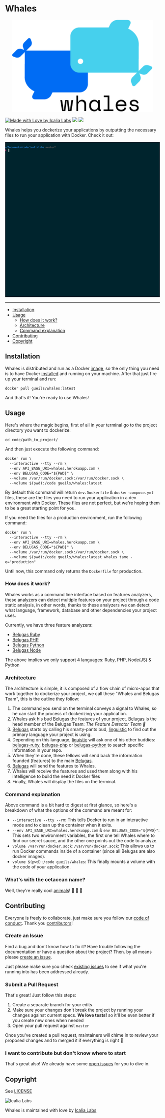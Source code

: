 # Whales

<p align="center">
  <img src="whales.png" height="300px" alt="whales logo"/>
</p>

[![Made with Love by Icalia Labs](https://img.shields.io/badge/With%20love%20by-Icalia%20Labs-ff3434.svg)](https://github.com/IcaliaLabs)
[![](https://images.microbadger.com/badges/version/gueils/whales.svg)](https://microbadger.com/images/gueils/whales "Get your own version badge on microbadger.com")
[![](https://images.microbadger.com/badges/image/gueils/whales.svg)](https://microbadger.com/images/gueils/whales "Get your own image badge on microbadger.com")

Whales helps you dockerize your applications by outputting the necessary files to run your application with Docker. Check it out:

<p align="center">
  <img src="demo.gif">
</p>

---

- [Installation](#installation)
- [Usage](#usage)
  - [How does it work?](#how-does-it-work)
  - [Architecture](#architecture)
  - [Command explanation](#command-explanation)
- [Contributing](#contributing)
- [Copyright](#copyright)

## Installation

Whales is distributed and run as a Docker [image](https://hub.docker.com/r/gueils/whales/), so the only thing you need is to have Docker [installed](https://docs.docker.com/engine/installation/) and running on your machine. After that just fire up your terminal and run:


```console
docker pull gueils/whales:latest
```

And that's it! You're ready to use Whales!

## Usage

Here's where the magic begins, first of all in your terminal go to the project directory you want to dockerize:

```console
cd code/path_to_project/
```

And then just execute the following command:

```console
docker run \
  --interactive --tty --rm \
  --env API_BASE_URI=whales.herokuapp.com \
  --env BELUGAS_CODE="${PWD}" \
  --volume /var/run/docker.sock:/var/run/docker.sock \
  --volume $(pwd):/code gueils/whales:latest
```

By default this command will return `dev.Dockerfile` & `docker-compose.yml` files, these are the files you need to run your application in a dev environment with Docker. These files are not perfect, but we're hoping them to be a great starting point for you.

If you need the files for a production environment, run the following command: 

```console
docker run \
  --interactive --tty --rm \
  --env API_BASE_URI=whales.herokuapp.com \
  --env BELUGAS_CODE="${PWD}" \
  --volume /var/run/docker.sock:/var/run/docker.sock \
  --volume $(pwd):/code gueils/whales:latest whales tame -e="production"
```

Until now, this command only returns the `Dockerfile` for production.

### How does it work?

Whales works as a command line interface based on features analyzers, these analyzers can detect multiple features on your project through a code static analysis, in other words, thanks to these analyzers we can detect what language, framework, database and other dependencies your project uses.

Currently, we have three feature analyzers: 

- [Belugas Ruby](https://github.com/gueils/belugas-ruby)
- [Belugas PHP](https://github.com/gueils/belugas)
- [Belugas Python](https://github.com/gueils/belugas-python)
- [Belugas Node](https://github.com/gueils/belugas-node)

The above implies we only support 4 languages: Ruby, PHP, Node(JS) & Python

### Architecture

The architecture is simple, it is composed of a flow chain of micro-apps that work together to dockerize your project, we call these "Whales and Belugas Team", this is the outline they follow:

1. The command you send on the terminal conveys a signal to Whales, so he can start the process of dockerizing your application.
2. Whales ask his bud [Belugas](https://github.com/Gueils/belugas) the features of your project. [Belugas](https://github.com/Gueils/belugas) is the head member of the Belugas Team: _The Feature Detector Team :whale:_
3. [Belugas](https://github.com/Gueils/belugas) starts by calling his smarty-pants bud, [linguistic](https://github.com/Gueils/belugas-linguist) to find out the primary language your project is using.
4. Depending on this language, [liguistic](https://github.com/Gueils/belugas-linguist) will ask one of his other buddies: [belugas-ruby](https://github.com/Gueils/belugas-ruby), [belugas-php](https://github.com/Gueils/belugas-php) or [belugas-python](https://github.com/Gueils/belugas-python) to search specific information in your repo.
5. When they're done, these fellows will send back the information founded (features) to the main [Belugas](https://github.com/Gueils/belugas).
6. [Belugas](https://github.com/Gueils/belugas) will send the features to Whales.
7. Whales will receive the features and used them along with his intelligence to build the need it Docker files
8. Finally, Whales will display the files on the terminal.

### Command explanation

Above command is a bit hard to digest at first glance, so here's a breakdown of what the options of the command are meant for:

- `--interactive --tty --rm`: This tells Docker to run in an interactive mode and to clean up the container when it exits.
- `--env API_BASE_URI=whales.herokuapp.com` & `env BELUGAS_CODE="${PWD}"`: This sets two environment variables, the first one tell Whales where to find our secret sauce, and the other one points out the code to analyze.
- `volume /var/run/docker.sock:/var/run/docker.sock`: This allows us to run Docker commands inside of a container (since all Belugas are also docker images).
- `volume $(pwd):/code gueils/whales`:  This finally mounts a volume with the code of your application.

### What's with the cetacean name?

Well, they're really cool [animals](https://en.wikipedia.org/wiki/Beluga_whale)! :whale: :whale2: :dolphin:

## Contributing

Everyone is freely to collaborate, just make sure you follow our [code of conduct](https://github.com/gueils/whales/blob/master/CODE_OF_CONDUCT.md). Thank you [contributors](https://github.com/gueils/whales/graphs/contributors)!

### Create an Issue

Find a bug and don't know how to fix it? Have trouble following the documentation or have a question about the project? Then. by all means please [create an issue](https://github.com/gueils/whales/issues/new).

Just please make sure you check [existing issues](https://github.com/gueils/whales/issues) to see if what you're running into has been addressed already.

### Submit a Pull Request

That's great! Just follow this steps:

1. Create a separate branch for your edits
2. Make sure your changes don't break the project by running your changes against current specs. **We love tests!** so it'll be even better if you create new ones when needed
3. Open your pull request against `master`

Once you've created a pull request, maintainers will chime in to review your proposed changes and to merged it if everything is right :tada:

### I want to contribute but don't know where to start

That's great also! We already have some [open issues](https://github.com/gueils/whales/issues) for you to dive in.

## Copyright

See [LICENSE](https://github.com/gueils/whales/blob/master/LICENSE.txt)

![Icalia Labs](https://raw.githubusercontent.com/icalialabs/kaishi/master/logo.png)

Whales is maintained with love by [Icalia Labs](http://www.icalialabs.com/team)
